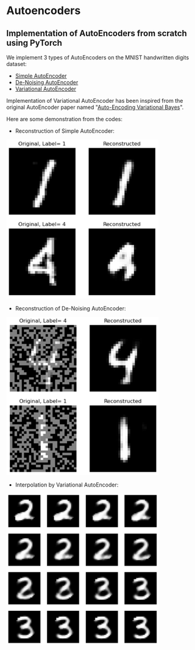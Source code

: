 # Autoencoders

## Implementation of AutoEncoders from scratch using PyTorch

We implement 3 types of AutoEncoders on the MNIST handwritten digits dataset:
- [Simple AutoEncoder](./Simple_Autoencoder.ipynb)
- [De-Noising AutoEncoder](./DeNoising_Autoencoder.ipynb)
- [Variational AutoEncoder](./Variational_Autoencoder.ipynb)

Implementation of Variational AutoEncoder has been inspired from the original AutoEncoder paper named "[Auto-Encoding Variational Bayes](https://arxiv.org/abs/1312.6114v10)".

Here are some demonstration from the codes:

- Reconstruction of Simple AutoEncoder:
<img src="sample_images/SAE_reconstruction.jpeg" alt="SAE_reconstruction" width="400"/>

- Reconstruction of De-Noising AutoEncoder:
<img src="sample_images/DAE_reconstruction.jpeg" alt="DAE_reconstruction" width="400"/>

- Interpolation by Variational AutoEncoder:
<img src="sample_images/VAE_interpolation.jpeg" alt="VAE_interpolation" width="400"/>